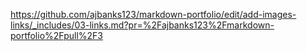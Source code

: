 https://github.com/ajbanks123/markdown-portfolio/edit/add-images-links/_includes/03-links.md?pr=%2Fajbanks123%2Fmarkdown-portfolio%2Fpull%2F3

